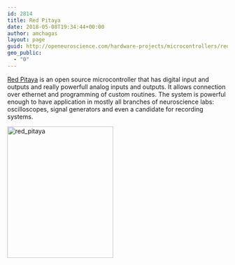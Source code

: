 ```yaml
---
id: 2814
title: Red Pitaya
date: 2018-05-08T19:34:44+00:00
author: amchagas
layout: page
guid: http://openeuroscience.com/hardware-projects/microcontrollers/red-pitaya-copy/
geo_public:
  - "0"
---
```

[Red Pitaya](http://redpitaya.com/?skip_intro=yes) is an open source microcontroller that has digital input and outputs and really powerfull analog inputs and outputs. It allows connection over ethernet and programming of custom routines. The system is powerful enough to have application in mostly all branches of neuroscience labs: oscilloscopes, signal generators and even a candidate for recording systems.

[<img class="aligncenter size-medium wp-image-862" src="https://i2.wp.com/openeuroscience.com/wp-content/uploads/2014/10/red_pitaya.png?resize=242%2C300" alt="red_pitaya" width="242" height="300" srcset="https://i2.wp.com/openeuroscience.com/wp-content/uploads/2014/10/red_pitaya.png?w=395 395w, https://i2.wp.com/openeuroscience.com/wp-content/uploads/2014/10/red_pitaya.png?resize=243%2C300 243w" sizes="(max-width: 242px) 100vw, 242px" data-recalc-dims="1" />](http://redpitaya.com/?skip_intro=yes)
